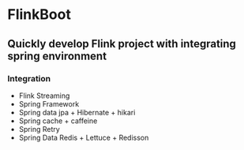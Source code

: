 # FlinkBoot
## Quickly develop Flink project with integrating spring environment

### Integration
* Flink Streaming
* Spring Framework
* Spring data jpa + Hibernate + hikari
* Spring cache + caffeine
* Spring Retry
* Spring Data Redis + Lettuce + Redisson